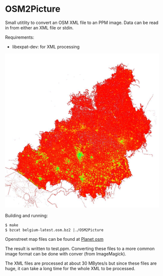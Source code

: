 OSM2Picture
===========

Small utitlity to convert an OSM XML file to an PPM image.
Data can be read in from either an XML file or stdin.

Requirements:
* libexpat-dev: for XML processing

![Resulting image (Nov 2022)](result/latest.jpg)

Building and running:
```
$ make
$ bzcat belgium-latest.osm.bz2 |./OSM2Picture
```

Openstreet map files can be found at [Planet osm](https://wiki.openstreetmap.org/wiki/Planet.osm)

The result is written to test.ppm. Converting these files to a more common image format can be 
done with conver (from ImageMagick).

The XML files are processed at about 30 MBytes/s but since these files are huge, it can take a long time for the whole XML to be processed.
